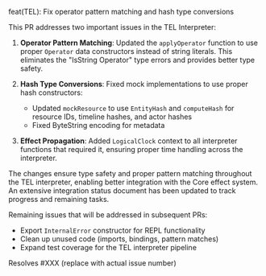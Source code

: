 feat(TEL): Fix operator pattern matching and hash type conversions

This PR addresses two important issues in the TEL Interpreter:

1. **Operator Pattern Matching**: Updated the `applyOperator` function to use proper `Operator` data constructors instead of string literals. This eliminates the "IsString Operator" type errors and provides better type safety.

2. **Hash Type Conversions**: Fixed mock implementations to use proper hash constructors:
   - Updated `mockResource` to use `EntityHash` and `computeHash` for resource IDs, timeline hashes, and actor hashes
   - Fixed ByteString encoding for metadata

3. **Effect Propagation**: Added `LogicalClock` context to all interpreter functions that required it, ensuring proper time handling across the interpreter.

The changes ensure type safety and proper pattern matching throughout the TEL interpreter, enabling better integration with the Core effect system. An extensive integration status document has been updated to track progress and remaining tasks.

Remaining issues that will be addressed in subsequent PRs:
- Export `InternalError` constructor for REPL functionality
- Clean up unused code (imports, bindings, pattern matches)
- Expand test coverage for the TEL interpreter pipeline

Resolves #XXX (replace with actual issue number) 